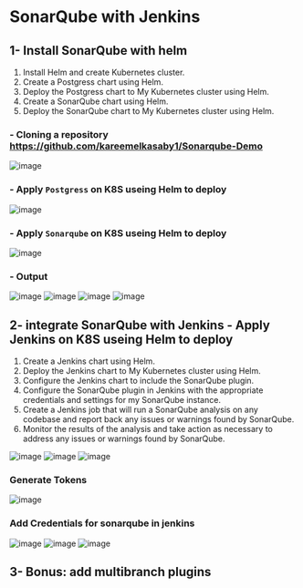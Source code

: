# SonarQube with Jenkins
## 1- Install SonarQube with helm
  1. Install Helm and create Kubernetes cluster.
  2. Create a Postgress chart using Helm.
  3. Deploy the Postgress chart to My Kubernetes cluster using Helm.
  4. Create a SonarQube chart using Helm.
  5. Deploy the SonarQube chart to My Kubernetes cluster using Helm.

### - Cloning a repository https://github.com/kareemelkasaby1/Sonarqube-Demo
![image](https://user-images.githubusercontent.com/28235504/217260156-b0053835-6f13-4029-8817-4a4ed4753bf4.png)
### - Apply `Postgress` on K8S  useing Helm to deploy
![image](https://user-images.githubusercontent.com/28235504/217274487-c8e70ce7-287d-43fd-8342-0d838519a0ce.png)
### - Apply `Sonarqube` on K8S useing Helm to deploy
![image](https://user-images.githubusercontent.com/28235504/217274336-65d9429a-753b-4984-bb72-184c7875e838.png)
### - Output
![image](https://user-images.githubusercontent.com/28235504/217549045-4d03c56c-e641-4601-9be2-ae12cbe0761c.png)
![image](https://user-images.githubusercontent.com/28235504/217549236-a403e058-f58d-4875-902c-884c3f0f6e31.png)
![image](https://user-images.githubusercontent.com/28235504/217549447-dfb502a3-74f4-47ce-85fb-5821c17a71b2.png)
![image](https://user-images.githubusercontent.com/28235504/217549563-80de1bc6-490a-4273-b5ac-be164014264f.png)


## 2- integrate SonarQube with Jenkins - Apply Jenkins on K8S useing Helm to deploy
  1. Create a Jenkins chart using Helm.
  2. Deploy the Jenkins chart to My Kubernetes cluster using Helm.
  3. Configure the Jenkins chart to include the SonarQube plugin.
  4. Configure the SonarQube plugin in Jenkins with the appropriate credentials and settings for my SonarQube instance.
  5. Create a Jenkins job that will run a SonarQube analysis on any codebase and report back any issues or warnings found by SonarQube.
  6. Monitor the results of the analysis and take action as necessary to address any issues or warnings found by SonarQube.

![image](https://user-images.githubusercontent.com/28235504/217549891-c45b0945-db3f-434d-a88a-1790083d61e0.png)
![image](https://user-images.githubusercontent.com/28235504/217550017-d57ffd16-703a-4e0b-8969-2e90b0a51b44.png)
![image](https://user-images.githubusercontent.com/28235504/217564649-4f648136-742b-4727-ba28-97f71b837dee.png)
### Generate Tokens 
![image](https://user-images.githubusercontent.com/28235504/217664071-66f7a7b4-5ad4-4b5f-ab9e-b97ea44c41dc.png)
### Add Credentials for sonarqube in jenkins
![image](https://user-images.githubusercontent.com/28235504/217551126-e2c2d3d1-7130-424c-99b9-b92693b0e4e5.png)
![image](https://user-images.githubusercontent.com/28235504/217551534-942168fe-2b62-4a16-b7e6-aaa2f5a95119.png)
![image](https://user-images.githubusercontent.com/28235504/217551870-5440b6f7-ae7b-4e21-bbca-95f2812c485f.png)


## 3- Bonus: add multibranch plugins 
